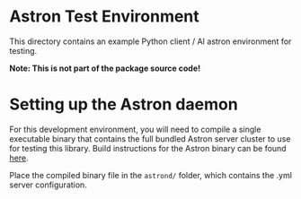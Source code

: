 Astron Test Environment
==========

This directory contains an example Python client / AI astron environment for testing.

**Note: This is not part of the package source code!**

Setting up the Astron daemon
==========

For this development environment, you will need to compile a single executable binary that contains the full bundled 
Astron server cluster to use for testing this library. Build instructions for the Astron binary can be found 
[here](https://github.com/Astron/Astron/blob/master/docs/building/build-readme.md).

Place the compiled binary file in the `astrond/` folder, which contains the .yml server configuration.